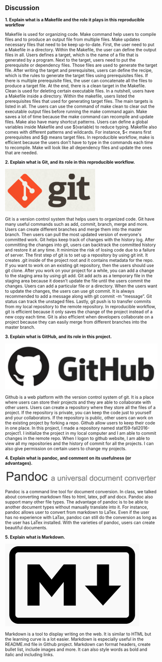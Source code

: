 
## Discussion

**1. Explain what is a Makefile and the role it plays in this reproducible workflow**

Makefile is used for organizing code. Make command help users to compile files and to produce an output file from multiple files. Make updates necessary files that need to be keep up-to-date. First, the user need to put a Makefile in a directory. Within the Makefile, the user can define the output files in all. Users defines a target, which is the name of a file that is generated by a program. Next to the target, users need to put the prerequisite or dependency files. Those files are used to generate the target file. After writing the target and prerequisites, users can define the recipe, which is the rules to generate the target files using prerequisites files. If there is multiple prerequisite files, the user can concatenate all the files to produce a target file. At the end, there is a clean target in the Makefile. Clean is used for deleting certain executable files. In a nutshell, users have a Makefile inside a directory. Within the makefile, users listed the prerequisites files that used for generating target files. The main targets is listed in all. The users can use the command of make clean to clear out the executable output files before running the make command again. Make saves a lot of time because the make command can recompile and update files. Make also have many shortcut patterns. Users can define a global variables inside Makefile and use $(variable) to reduce typing. Makefile also comes with different patterns and wildcards. For instance, $< means first prerequisites and $@ means target files. In reproducible workflow, make is efficient because the users don't have to type in the commands each time to recompile. Make will look like all dependency files and update the ones that are needed. 

**2. Explain what is Git, and its role in this reproducible workflow.**

![](./images/git-logo.png)

Git is a version control system that helps users to organized code. Git have many useful commands such as add, commit, branch, merge and more. Users can create different branches and merge them into the master branch. Then users can pull the most updated version of everyone's committed work. Git helps keep track of changes with the history log. After committing the changes into git, users can backtrack the committed history and restore it at any time. It minimize the risk of losing code due to a failure of server.
The first step of git is to set up a repository by using git init. It creates .git inside of the project root and it contains metadata for the repo. If you want to work on an existing git repository, then the users should use git clone. After you work on your project for a while, you can add a change to the staging area by using git add. Git add acts as a temporary file in the staging area because it doesn’t update the file until the users commit the changes. Users can add a particular file or a directory. When the users want to update the changes, the users can use git commit. It is always recommended to add a message along with git commit -m “message”. Git status can track the unstaged files. Lastly, git push is to transfer commits from my local repository to the remote repository. In reproducible workflow, git is efficient because it only saves the change of the project instead of a new copy each time. Git is also efficient when developers collaborate on a project because they can easily merge from different branches into the master branch. 

**3. Explain what is GitHub, and its role in this project.**

![](./images/github-logo.png)

Github is a web platform with the version control system of git. It is a place where users can store their projects and they are able to collaborate with other users. Users can create a repository where they store all the files of a project. If the repository is private, you can keep the code just to yourself and your collaborators. If the repository is public, other users can work on the existing project by forking a repo. Github allow users to keep their code in one place. In this project, I made a repository named stat159-fall2016-project1. I initialize the project in my local computer and I am able to commit changes in the remote repo. When I logon to github website, I am able to view all my repositories and the history of commit for all the projects. I can also give permission on certain users to change my projects. 


**4. Explain what is pandoc, and comment on its usefulness (or advantages).**

![](./images/pandoc-logo.png)

Pandoc is a command line tool for document conversion. In class, we talked about converting markdown files to html, latex, pdf and docx. Pandoc also support many other file types. The advantage of pandoc is to be able to another document types without manually translate into it. For instance, pandoc allows user to convert from markdown to LaTex. Even if the user has no experience with LaTax, pandoc can still do the conversion as long as the user has LaTex installed. With the varieties of pandoc, users can create beautiful documents. 

**5. Explain what is Markdown.**

![](./images/markdown-logo.png)

Markdown is a tool to display writing on the web. It is similar to HTML but the learning curve is a lot easier. Markdown is especially useful in the README.md file in Github project. Markdown can format headers, create bullet list, include images and more. It can also style words as bold and italic and including links. 
